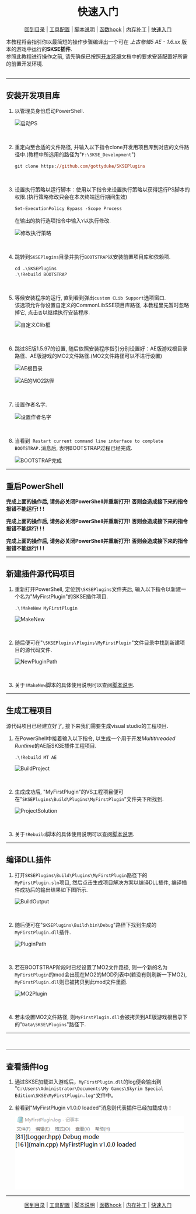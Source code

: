 <h1 align="center">快速入门</h1>
<p align="center"><a href="./README.md">回到目录</a> | <a href="./docs/setup/Setup.md">工具配置</a> | <a href="./docs/setup/Script.md">脚本说明</a> | <a href="./docs/tounknown/FuncHook.md">函数hook</a> | <a href="./docs/tounknown/MemPatch.md">内存补丁</a> | <a href="./docs/QuickStart.md">快速入门</a></p>

本教程将会指引你以最简短的操作步骤编译出一个可在 _上古卷轴5 AE - 1.6.xx_ 版本的游戏中运行的**SKSE插件**.  
参照此教程进行操作之前, 请先确保已按照[开发环境](/docs/setup/Setup.md)文档中的要求安装配置好所需的前置开发环境.
<br/><br/>

---  
## 安装开发项目库
1. 以管理员身份启动PowerShell.  
   
   ![启动PS](/images/quickstart/1.png)  
<br/>

2. 重定向至合适的文件路径, 并输入以下指令clone开发用项目库到对应的文件路径中.(教程中所选用的路径为"`F:\SKSE_Development`")  
    ```ps
    git clone https://github.com/gottyduke/SKSEPlugins
    ```  
<br/>

3. 设置执行策略以运行脚本：使用以下指令来设置执行策略以获得运行PS脚本的权限.(执行策略修改只会在本次终端运行期间生效)  
    ```ps
    Set-ExecutionPolicy Bypass -Scope Process
    ```
    在输出的执行选项指令中输入`Y`以执行修改.  

    ![修改执行策略](/images/quickstart/3.png)  
<br/>  

4. 跳转到`SKSEPlugins`目录并执行`BOOTSTRAP`以安装前置项目库和依赖项.
    ```ps
    cd .\SKSEPlugins
    .\!Rebuild BOOTSTRAP
    ```
<br/>

5. 等候安装程序的运行, 直到看到弹出`custom CLib Support`选项窗口.  
   该选项允许你设置自定义的CommonLibSSE项目库路径, 本教程里先暂时忽略掉它, 点击`否`以继续执行安装程序.  

    ![自定义Clib框](/images/quickstart/5.png)  
<br/>

6. 跳过SE版1.5.97的设置, 随后依照安装程序指引分别设置好：AE版游戏根目录路径、AE版游戏的MO2文件路径.(MO2文件路径可以不进行设置)

    ![AE根目录](/images/quickstart/6.png)  

    ![AE的MO2路径](/images/quickstart/7.png)  

<br/>

7. 设置作者名字.

    ![设置作者名字](/images/quickstart/8.png) 
<br/>

8. 当看到` Restart current command line interface to complete BOOTSTRAP.`消息后, 表明BOOTSTRAP过程已经完成.

    ![BOOTSTRAP完成](/images/quickstart/9.png)   

---
## 重启PowerShell

__完成上面的操作后, 请务必关闭PowerShell并重新打开! 否则会造成接下来的指令报错不能运行! ! !__  

__完成上面的操作后, 请务必关闭PowerShell并重新打开! 否则会造成接下来的指令报错不能运行! ! !__   

__完成上面的操作后, 请务必关闭PowerShell并重新打开! 否则会造成接下来的指令报错不能运行! ! !__
<br/> 

---
## 新建插件源代码项目
1. 重新打开PowerShell, 定位到`\SKSEPlugins`文件夹后, 输入以下指令以新建一个名为"MyFirstPlugin"的SKSE插件项目.
    ```PS
    .\!MakeNew MyFirstPlugin
    ```
    ![MakeNew](/images/quickstart/10.png)  
<br/> 

2.  随后便可在"`\SKSEPlugins\Plugins\MyFirstPlugin`"文件目录中找到新建项目的源代码文件.

    ![NewPluginPath](/images/quickstart/11.png)   
<br/>   

3. 关于`!MakeNew`脚本的具体使用说明可以查阅[脚本说明](/docs/setup/Script.md).

---
## 生成工程项目
源代码项目已经建立好了, 接下来我们需要生成visual studio的工程项目.  

1. 在PowerShell中接着输入以下指令, 以生成一个用于开发*Multithreaded Runtime*的AE版SKSE插件工程项目.
    ```PS
    .\!Rebuild MT AE
    ```
    ![BuildProject](/images/quickstart/12.png)
<br/>

2. 生成成功后,  "MyFirstPlugin"的VS工程项目便可在"`SKSEPlugins\Build\Plugins\MyFirstPlugin`"文件夹下所找到.
   
   ![ProjectSolution](/images/quickstart/13.png)
<br/>

3. 关于`!Rebuild`脚本的具体使用说明可以查阅[脚本说明](/docs/setup/Script.md).

---
## 编译DLL插件
1. 打开`SKSEPlugins\Build\Plugins\MyFirstPlugin`路径下的`MyFirstPlugin.sln`项目, 然后点击生成项目解决方案以编译DLL插件, 编译插件成功后的输出结果如下图所示.
   
    ![BuildOutput](/images/quickstart/14.png)

<br/>

2. 随后便可在"`SKSEPlugins\Build\bin\Debug`"路径下找到生成的`MyFirstPlugin.dll`插件.

    ![PluginPath](/images/quickstart/15.png)
   
<br/>

3. 若在BOOTSTRAP阶段时已经设置了MO2文件路径, 则一个新的名为`MyFirstPlugin`的mod会出现在MO2的MOD列表中(若没有则刷新一下MO2), `MyFirstPlugin.dll`则已被拷贝到此mod文件里面.
    
    ![MO2Plugin](/images/quickstart/16.png)

<br/>

4. 若未设置MO2文件路径, 则`MyFirstPlugin.dll`会被拷贝到AE版游戏根目录下的"`Data\SKSE\Plugins`"路径下.

---

<br/>

---
## 查看插件log

1. 通过SKSE加载进入游戏后，`MyFirstPlugin.dll`的log便会输出到  
"`C:\Users\Administrator\Documents\My Games\Skyrim Special Edition\SKSE\MyFirstPlugin.log"`文件中。  

2. 若看到"MyFirstPlugin v1.0.0 loaded"消息则代表插件已经加载成功！  

     ![PluginLog](/images/quickstart/17.png)


---
<p align="center"><a href="./README.md">回到目录</a> | <a href="./docs/setup/Setup.md">工具配置</a> | <a href="./docs/setup/Script.md">脚本说明</a> | <a href="./docs/tounknown/FuncHook.md">函数hook</a> | <a href="./docs/tounknown/MemPatch.md">内存补丁</a> | <a href="./docs/QuickStart.md">快速入门</a></p>